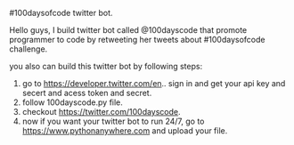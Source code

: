 #100daysofcode twitter bot.


Hello guys, I build twitter bot called @100dayscode that promote programmer to code by retweeting her tweets about #100daysofcode challenge. 



you also can build this twitter bot by following steps:
1. go to https://developer.twitter.com/en.. sign in and get your api key and secert and acess token and secret.
2. follow 100dayscode.py file.
3. checkout https://twitter.com/100dayscode.
5. now if you want your twitter bot to  run 24/7, go to https://www.pythonanywhere.com and upload your file.
